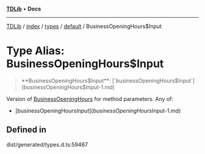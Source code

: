 [**TDLib**](../../../../../../README.md) • **Docs**

***

[TDLib](../../../../../../modules.md) / [index](../../../../../README.md) / [types](../../../README.md) / [default](../README.md) / BusinessOpeningHours$Input

# Type Alias: BusinessOpeningHours$Input

> **BusinessOpeningHours$Input**: [`businessOpeningHours$Input`](businessOpeningHours$Input-1.md)

Version of [BusinessOpeningHours](BusinessOpeningHours.md) for method parameters.
Any of:
- [businessOpeningHours$Input](businessOpeningHours$Input-1.md)

## Defined in

dist/generated/types.d.ts:59467

